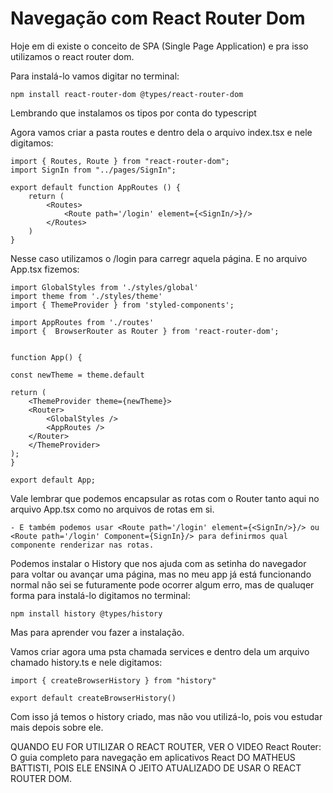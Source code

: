 # Navegação com React Router Dom

Hoje em di existe o conceito de SPA (Single Page Application) e pra isso utilizamos o react router dom.

Para instalá-lo vamos digitar no terminal:

    npm install react-router-dom @types/react-router-dom

Lembrando que instalamos os tipos por conta do typescript

Agora vamos criar a pasta routes e dentro dela o arquivo index.tsx e nele digitamos:

    import { Routes, Route } from "react-router-dom";
    import SignIn from "../pages/SignIn";

    export default function AppRoutes () {
        return (
            <Routes>
                <Route path='/login' element={<SignIn/>}/>
            </Routes>
        )
    }

Nesse caso utilizamos o /login para carregr aquela página. E no arquivo App.tsx fizemos:

    import GlobalStyles from './styles/global'
    import theme from './styles/theme'
    import { ThemeProvider } from 'styled-components';

    import AppRoutes from './routes'
    import {  BrowserRouter as Router } from 'react-router-dom';


    function App() {

    const newTheme = theme.default

    return (
        <ThemeProvider theme={newTheme}>
        <Router>
            <GlobalStyles />
            <AppRoutes />
        </Router>
        </ThemeProvider>
    );
    }

    export default App;

Vale lembrar que podemos encapsular as rotas com o Router tanto aqui no arquivo App.tsx como no arquivos de rotas em si.

    - E também podemos usar <Route path='/login' element={<SignIn/>}/> ou  <Route path='/login' Component={SignIn}/> para definirmos qual componente renderizar nas rotas.

Podemos instalar o History que nos ajuda com as setinha do navegador para voltar ou avançar uma página, mas no meu app já está funcionando normal não sei se futuramente pode ocorrer algum erro, mas de qualuqer forma para instalá-lo digitamos no terminal:

    npm install history @types/history

Mas para aprender vou fazer a instalação.

Vamos criar agora uma psta chamada services e dentro dela um arquivo chamado history.ts e nele digitamos:

    import { createBrowserHistory } from "history"

    export default createBrowserHistory()

Com isso já temos o history criado, mas não vou utilizá-lo, pois vou estudar mais depois sobre ele.

QUANDO EU FOR UTILIZAR O REACT ROUTER, VER O VIDEO React Router: O guia completo para navegação em aplicativos React DO MATHEUS BATTISTI, POIS ELE ENSINA O JEITO ATUALIZADO DE USAR O REACT ROUTER DOM.
